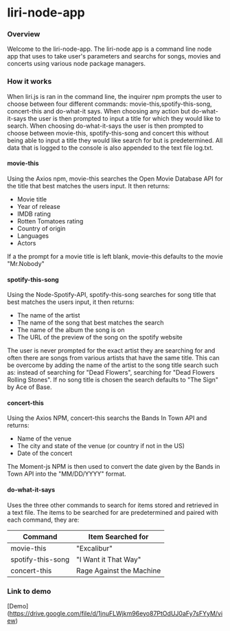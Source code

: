 # liri-node-app

### Overview

Welcome to the liri-node-app.  The liri-node app is a command line node app that uses to take user's parameters and searchs for songs, movies and concerts using various node package managers.  

### How it works

When liri.js is ran in the command line, the inquirer npm prompts the user to choose between four different commands: movie-this,spotify-this-song, concert-this and do-what-it says.  When choosing any action but do-what-it-says the user is then prompted to input a title for which they would like to search.  When choosing do-what-it-says the user is then prompted to choose between movie-this, spotify-this-song and concert this without being able to input a title they would like search for but is predetermined. All data that is logged to the console is also appended to the text file log.txt.

#### movie-this

Using the Axios npm, movie-this searches the Open Movie Database API for the title that best matches the users input.  It then returns:

* Movie title
* Year of release
* IMDB rating
* Rotten Tomatoes rating
* Country of origin
* Languages
* Actors

If a the prompt for a movie title is left blank, movie-this defaults to the movie "Mr.Nobody"


#### spotify-this-song

Using the Node-Spotify-API, spotify-this-song searches for song title that best matches the users input, it then returns:

* The name of the artist
* The name of the song that best matches the search
* The name of the album the song is on
* The URL of the preview of the song on the spotify website

The user is never prompted for the exact artist they are searching for and often there are songs from various artists that have the same title. This can be overcome by adding the name of the artist to the song title search such as: instead of searching for "Dead Flowers", searching for "Dead Flowers Rolling Stones".  If no song title is chosen the search defaults to "The Sign" by Ace of Base.  

#### concert-this

Using the Axios NPM, concert-this searchs the Bands In Town API and returns:

* Name of the venue
* The city and state of the venue (or country if not in the US)
* Date of the concert

The Moment-js NPM is then used to convert the date given by the Bands in Town API into the "MM/DD/YYYY" format.

#### do-what-it-says

Uses the three other commands to search for items stored and retrieved in a text file.  The items to be searched for are predetermined and paired with each command, they are:

Command | Item Searched for
--------|-------------------
movie-this| "Excalibur"
spotify-this-song| "I Want it That Way"
concert-this| Rage Against the Machine

### Link to demo

[Demo] (https://drive.google.com/file/d/1jnuFLWjkm96eyo87PtOdUJ0aFy7sFYyM/view)






